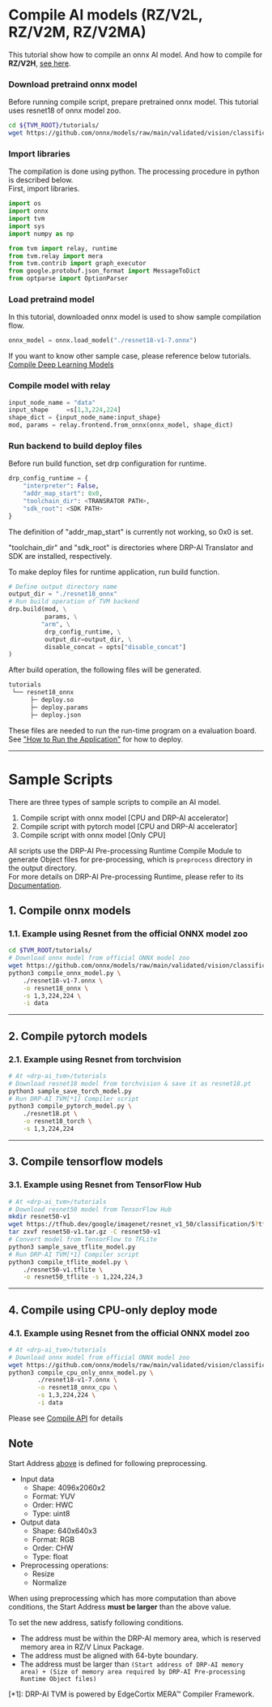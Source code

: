 # Compile AI models (RZ/V2L, RZ/V2M, RZ/V2MA)  

This tutorial show how to compile an onnx AI model.
And how to compile for **RZ/V2H**, [see here](tutorial_RZV2H.md).

### Download pretraind onnx model

Before running compile script, prepare pretrained onnx model. This tutorial uses resnet18 of onnx model zoo.

```sh
cd ${TVM_ROOT}/tutorials/
wget https://github.com/onnx/models/raw/main/validated/vision/classification/resnet/model/resnet18-v1-7.onnx
```

### Import libraries

The compilation is done using python. The processing procedure in python is described below.   
First, import libraries.

```py
import os
import onnx
import tvm
import sys
import numpy as np

from tvm import relay, runtime
from tvm.relay import mera
from tvm.contrib import graph_executor
from google.protobuf.json_format import MessageToDict
from optparse import OptionParser
```

### Load pretraind model

In this tutorial, downloaded onnx model is used to show sample compilation flow.

```py
onnx_model = onnx.load_model("./resnet18-v1-7.onnx")
```

If you want to know other sample case, please reference below tutorials.   
[Compile Deep Learning Models](https://tvm.apache.org/docs/how_to/compile_models/index.html)

### Compile model with relay

```py
input_node_name = "data"
input_shape     =s[1,3,224,224]
shape_dict = {input_node_name:input_shape}
mod, params = relay.frontend.from_onnx(onnx_model, shape_dict)
```

### Run backend to build deploy files

Before run build function, set drp configuration for runtime.

```py
drp_config_runtime = {
    "interpreter": False,
    "addr_map_start": 0x0,
    "toolchain_dir": <TRANSRATOR PATH>,
    "sdk_root": <SDK PATH>
}
```

The definition of "addr_map_start" is currently not working, so 0x0 is set.

"toolchain_dir" and "sdk_root" is directories where DRP-AI Translator and SDK are installed, respectively.

To make deploy files for runtime application, run build function.

```py
# Define output directory name
output_dir = "./resnet18_onnx"
# Run build operation of TVM backend
drp.build(mod, \
          params, \
         "arm", \
          drp_config_runtime, \
          output_dir=output_dir, \
          disable_concat = opts["disable_concat"]
)
```

After build operation, the following files will be generated.

```txt
tutorials
 └── resnet18_onnx
      ├─ deploy.so
      ├─ deploy.params
      ├─ deploy.json
```

These files are needed to run the run-time program on a evaluation board. See ["How to Run the Application"](../apps/README.md)  for how to deploy.

----

# Sample Scripts

There are three types of sample scripts to compile an AI model.

1. Compile script with onnx model [CPU and DRP-AI accelerator]
2. Compile script with pytorch model [CPU and DRP-AI accelerator]
3. Compile script with onnx model [Only CPU]

All scripts use the DRP-AI Pre-processing Runtime Compile Module to generate Object files for pre-processing, which is `preprocess` directory in the output directory.  
For more details on DRP-AI Pre-processing Runtime, please refer to its [Documentation](../docs/PreRuntime.md).

## 1. Compile onnx models

### 1.1. Example using Resnet from the official ONNX model zoo

```sh
cd $TVM_ROOT/tutorials/
# Download onnx model from official ONNX model zoo
wget https://github.com/onnx/models/raw/main/validated/vision/classification/resnet/model/resnet18-v1-7.onnx
python3 compile_onnx_model.py \
    ./resnet18-v1-7.onnx \
    -o resnet18_onnx \
    -s 1,3,224,224 \
    -i data
```

----
## 2. Compile pytorch models
### 2.1. Example using Resnet from torchvision

```sh
# At <drp-ai_tvm>/tutorials
# Download resnet18 model from torchvision & save it as resnet18.pt
python3 sample_save_torch_model.py
# Run DRP-AI TVM[*1] Compiler script
python3 compile_pytorch_model.py \
    ./resnet18.pt \
    -o resnet18_torch \
    -s 1,3,224,224
```

----

## 3. Compile tensorflow models

### 3.1. Example using Resnet from TensorFlow Hub

```sh
# At <drp-ai_tvm>/tutorials
# Download resnet50 model from TensorFlow Hub
mkdir resnet50-v1
wget https://tfhub.dev/google/imagenet/resnet_v1_50/classification/5?tf-hub-format=compressed -O resnet50-v1.tar.gz
tar zxvf resnet50-v1.tar.gz -C resnet50-v1
# Convert model from TensorFlow to TFLite
python3 sample_save_tflite_model.py
# Run DRP-AI TVM[*1] Compiler script
python3 compile_tflite_model.py \
    ./resnet50-v1.tflite \
    -o resnet50_tflite -s 1,224,224,3
```

----

## 4. Compile using CPU-only deploy mode

### 4.1. Example using Resnet from the official ONNX model zoo

```sh
# At <drp-ai_tvm>/tutorials
# Download onnx model from official ONNX model zoo
wget https://github.com/onnx/models/raw/main/validated/vision/classification/resnet/model/resnet18-v1-7.onnx
python3 compile_cpu_only_onnx_model.py \
        ./resnet18-v1-7.onnx \
        -o resnet18_onnx_cpu \
        -s 1,3,224,224 \
        -i data
```

Please see [Compile API](../docs/Compile_API.md) for details

## Note

Start Address [above](#run-backend-to-build-deploy-files) is defined for following preprocessing.  
- Input data  
    - Shape: 4096x2060x2  
    - Format: YUV  
    - Order: HWC  
    - Type: uint8  
- Output data  
    - Shape: 640x640x3  
    - Format: RGB  
    - Order: CHW  
    - Type: float  
- Preprocessing operations:  
    - Resize  
    - Normalize  

When using preprocessing which has more computation than above conditions, the Start Address **must be larger** than the above value.  

To set the new address, satisfy following conditions.

- The address must be within the DRP-AI memory area, which is reserved memory area in RZ/V Linux Package.
- The address must be aligned with 64-byte boundary.
- The address must be larger than `(Start address of DRP-AI memory area) + (Size of memory area required by DRP-AI Pre-processing Runtime Object files)`

[*1]: DRP-AI TVM is powered by EdgeCortix MERA™ Compiler Framework.  
